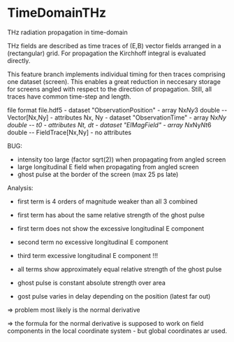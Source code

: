 # TimeDomainTHz
THz radiation propagation in time-domain

THz fields are described as time traces of (E,B) vector fields
arranged in a (rectangular) grid. For propagation the Kirchhoff integral
is evaluated directly.

This feature branch implements individual timing for then traces
comprising one dataset (screen). This enables a great reduction
in neccesary storage for screens angled with respect to
the direction of propagation. Still, all traces have common
time-step and length.

file format
file.hdf5
    - dataset "ObservationPosition"
        - array Nx*Ny*3 double -- Vector[Nx,Ny]
        - attributes Nx, Ny
    - dataset "ObservationTime"
        - array Nx*Ny double -- t0
        - attributes Nt, dt
    - dataset "ElMagField"
        - array Nx*Ny*Nt*6 double -- FieldTrace[Nx,Ny]
        - no attributes 

BUG:

- intensity too large (factor sqrt(2)) when propagating from angled screen
- large longitudinal E field when propagating from angled screen
- ghost pulse at the border of the screen (max 25 ps late) 

Analysis:

- first term is 4 orders of magnitude weaker than all 3 combined
- first term has about the same relative strength of the ghost pulse
- first term does not show the excessive longitudinal E component

- second term no excessive longitudinal E component
- third term excessive longitudinal E component !!!

- all terms show approximately equal relative strength of the ghost pulse
- ghost pulse is constant absolute strength over area
- gost pulse varies in delay depending on the position (latest far out)

=> problem most likely is the normal derivative

=> the formula for the normal derivative is supposed to work on field
components in the local coordinate system - but global coordinates ar used.
